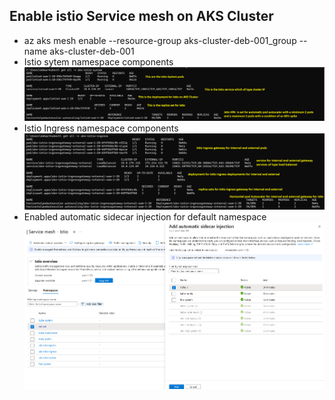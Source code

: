 ## Enable istio Service mesh on AKS Cluster
- az aks mesh enable --resource-group aks-cluster-deb-001_group --name aks-cluster-deb-001
- Istio sytem namespace components
![alt text](istio_system.png)
- Istio Ingress namespace components![alt text](istio_ingress_gateway.png)
- Enabled automatic sidecar injection for default namespace![alt text](Automatic_sidecar_inject.png)